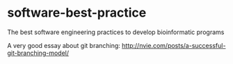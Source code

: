 software-best-practice
======================

The best software engineering practices to develop bioinformatic programs

A very good essay about git branching:
http://nvie.com/posts/a-successful-git-branching-model/


